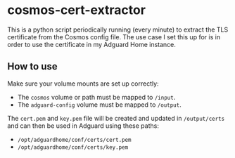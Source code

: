 # cosmos-cert-extractor
This is a python script periodically running (every minute) to extract the TLS certificate from the Cosmos config file. The use case I set this up for is in order to use the certificate in my Adguard Home instance.
## How to use
Make sure your volume mounts are set up correctly:
* The `cosmos` volume or path must be mapped to `/input`.
* The `adguard-config` volume must be mapped to `/output`.

The `cert.pem` and `key.pem` file will be created and updated in `/output/certs` and can then be used in Adguard using these paths:
* `/opt/adguardhome/conf/certs/cert.pem`
* `/opt/adguardhome/conf/certs/key.pem`
